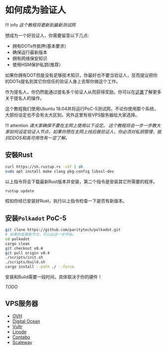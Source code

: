 # 如何成为验证人

!!! info
    _这个教程将更新到最新测试网_

想成为一个好验证人，你需要留意以下几点:

- 拥有DOTs作抵押(基本要求）
- 确保运行最新版本
- 拥有网络保安知识
- 使用HSM保护私钥(推荐）

如果你拥有DOT但是没有足够技术知识，你最好也不要当验证人，反而提议把你的DOTs提名到其它你信任的验证人身上去帮你做这个工作。

作为提名人，你仍然能通过提名多个验证人从而获得奖励。你可以在[这裹](https://wiki.polkadot.network/en/latest/polkadot/node/nominator/)了解更多关于提名人的操作。

这个教程我们使用Ubuntu 18.04并将运行PoC-5测试网，不论你使用那个系统，大部份设定也不会有太大区别。另外这里有些VPS服务器给大家选择。

!!! attention
    _请大家确保不要在主网上使用以下设定。
    这个教程将会一步一步教大家如何设定验证人节点，如果你想在主网上线后做验证人，你必须对私钥管理，抵抗DDOS和高可用性有一定了解。_

## 安裝Rust

```bash
curl https://sh.rustup.rs -sSf | sh
sudo apt install make clang pkg-config libssl-dev
```
以上指令将会下载最新Rust版本并安装，第二个指令是安装其它所需要的程序。

```bash
rustup update
```
假如你经已安装好Rust，执行以上指令检查一下是否有新版本。

## 安装`Polkadot` PoC-5

```bash
git clone https://github.com/paritytech/polkadot.git
# 如果你是更新节点，可以从这一步开始。
cd polkadot
cargo clean
git checkout v0.4
git pull origin v0.4
./scripts/init.sh
./scripts/build.sh
cargo install --path ./ --force
```
安装和Build需要一段时间，具体取决于你的硬件！

_TODO_

## VPS服务器

* [OVH](https://www.ovh.com.au/)
* [Digital Ocean](https://www.digitalocean.com/)
* [Vultr](https://www.vultr.com/)
* [Linode](https://www.linode.com/)
* [Contabo](https://contabo.com/)
* [Scaleway](https://www.scaleway.com/)